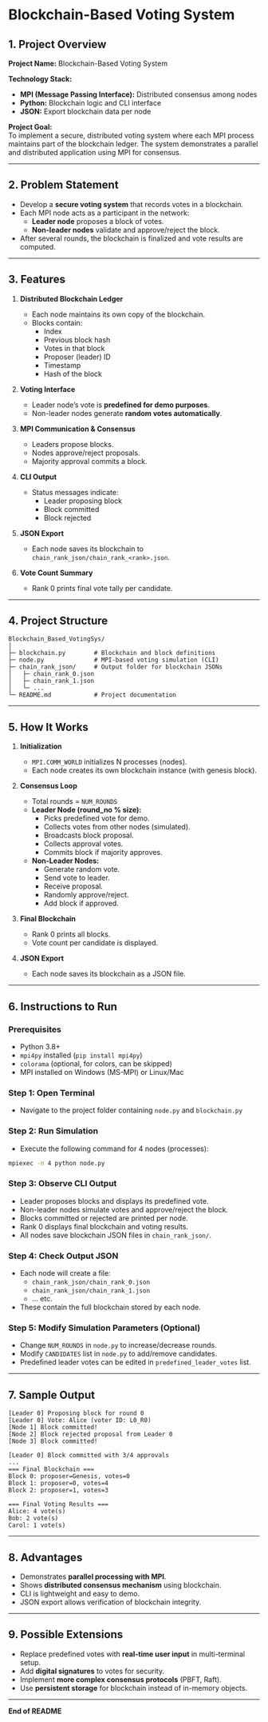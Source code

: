 # Blockchain-Based Voting System

## 1. Project Overview

**Project Name:** Blockchain-Based Voting System  

**Technology Stack:**
- **MPI (Message Passing Interface):** Distributed consensus among nodes  
- **Python:** Blockchain logic and CLI interface  
- **JSON:** Export blockchain data per node  

**Project Goal:**  
To implement a secure, distributed voting system where each MPI process maintains part of the blockchain ledger. The system demonstrates a parallel and distributed application using MPI for consensus.

---

## 2. Problem Statement

- Develop a **secure voting system** that records votes in a blockchain.  
- Each MPI node acts as a participant in the network:  
  - **Leader node** proposes a block of votes.  
  - **Non-leader nodes** validate and approve/reject the block.  
- After several rounds, the blockchain is finalized and vote results are computed.  

---

## 3. Features

1. **Distributed Blockchain Ledger**  
   - Each node maintains its own copy of the blockchain.  
   - Blocks contain:
     - Index
     - Previous block hash
     - Votes in that block
     - Proposer (leader) ID
     - Timestamp
     - Hash of the block  

2. **Voting Interface**  
   - Leader node’s vote is **predefined for demo purposes**.  
   - Non-leader nodes generate **random votes automatically**.  

3. **MPI Communication & Consensus**  
   - Leaders propose blocks.  
   - Nodes approve/reject proposals.  
   - Majority approval commits a block.  

4. **CLI Output**  
   - Status messages indicate:
     - Leader proposing block
     - Block committed
     - Block rejected  

5. **JSON Export**  
   - Each node saves its blockchain to `chain_rank_json/chain_rank_<rank>.json`.  

6. **Vote Count Summary**  
   - Rank 0 prints final vote tally per candidate.  

---

## 4. Project Structure

```
Blockchain_Based_VotingSys/
│
├─ blockchain.py        # Blockchain and block definitions
├─ node.py              # MPI-based voting simulation (CLI)
├─ chain_rank_json/     # Output folder for blockchain JSONs
│   ├─ chain_rank_0.json
│   ├─ chain_rank_1.json
│   └─ ...
└─ README.md            # Project documentation
```

---

## 5. How It Works

1. **Initialization**
   - `MPI.COMM_WORLD` initializes N processes (nodes).  
   - Each node creates its own blockchain instance (with genesis block).  

2. **Consensus Loop**
   - Total rounds = `NUM_ROUNDS`  
   - **Leader Node (round_no % size):**
     - Picks predefined vote for demo.  
     - Collects votes from other nodes (simulated).  
     - Broadcasts block proposal.  
     - Collects approval votes.  
     - Commits block if majority approves.  
   - **Non-Leader Nodes:**
     - Generate random vote.  
     - Send vote to leader.  
     - Receive proposal.  
     - Randomly approve/reject.  
     - Add block if approved.  

3. **Final Blockchain**
   - Rank 0 prints all blocks.  
   - Vote count per candidate is displayed.  

4. **JSON Export**
   - Each node saves its blockchain as a JSON file.  

---

## 6. Instructions to Run

### Prerequisites
- Python 3.8+
- `mpi4py` installed (`pip install mpi4py`)
- `colorama` (optional, for colors, can be skipped)
- MPI installed on Windows (MS-MPI) or Linux/Mac

### Step 1: Open Terminal
- Navigate to the project folder containing `node.py` and `blockchain.py`

### Step 2: Run Simulation
- Execute the following command for 4 nodes (processes):

```bash
mpiexec -n 4 python node.py
```

### Step 3: Observe CLI Output
- Leader proposes blocks and displays its predefined vote.  
- Non-leader nodes simulate votes and approve/reject the block.  
- Blocks committed or rejected are printed per node.  
- Rank 0 displays final blockchain and voting results.  
- All nodes save blockchain JSON files in `chain_rank_json/`.

### Step 4: Check Output JSON
- Each node will create a file:
  - `chain_rank_json/chain_rank_0.json`
  - `chain_rank_json/chain_rank_1.json`
  - ... etc.
- These contain the full blockchain stored by each node.

### Step 5: Modify Simulation Parameters (Optional)
- Change `NUM_ROUNDS` in `node.py` to increase/decrease rounds.  
- Modify `CANDIDATES` list in `node.py` to add/remove candidates.  
- Predefined leader votes can be edited in `predefined_leader_votes` list.  

---

## 7. Sample Output

```
[Leader 0] Proposing block for round 0
[Leader 0] Vote: Alice (voter ID: L0_R0)
[Node 1] Block committed!
[Node 2] Block rejected proposal from Leader 0
[Node 3] Block committed!

[Leader 0] Block committed with 3/4 approvals
...
=== Final Blockchain ===
Block 0: proposer=Genesis, votes=0
Block 1: proposer=0, votes=4
Block 2: proposer=1, votes=3

=== Final Voting Results ===
Alice: 4 vote(s)
Bob: 2 vote(s)
Carol: 1 vote(s)
```

---

## 8. Advantages
- Demonstrates **parallel processing with MPI**.  
- Shows **distributed consensus mechanism** using blockchain.  
- CLI is lightweight and easy to demo.  
- JSON export allows verification of blockchain integrity.

---

## 9. Possible Extensions
- Replace predefined votes with **real-time user input** in multi-terminal setup.  
- Add **digital signatures** to votes for security.  
- Implement **more complex consensus protocols** (PBFT, Raft).  
- Use **persistent storage** for blockchain instead of in-memory objects.

---

**End of README**

